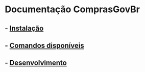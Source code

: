 # Documentação ComprasGovBr

## - [Instalação](./Instalacao.md)

## - [Comandos disponíveis](./Comandos.md)

## - [Desenvolvimento](./Desenvolvimento.md)